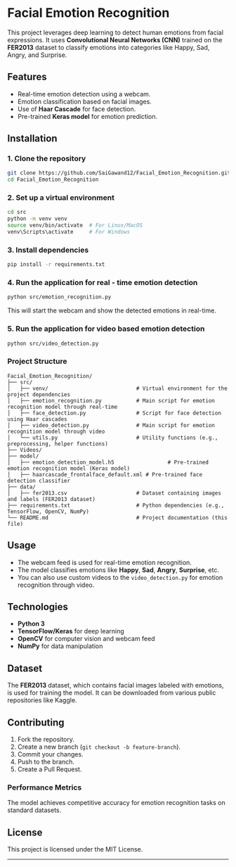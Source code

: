# **Facial Emotion Recognition**
This project leverages deep learning to detect human emotions from facial expressions. It uses **Convolutional Neural Networks (CNN)** trained on the **FER2013** dataset to classify emotions into categories like Happy, Sad, Angry, and Surprise.

## **Features**
- Real-time emotion detection using a webcam.
- Emotion classification based on facial images.
- Use of **Haar Cascade** for face detection.
- Pre-trained **Keras model** for emotion prediction.

## **Installation**

### 1. **Clone the repository**
```bash
git clone https://github.com/SaiGawand12/Facial_Emotion_Recognition.git
cd Facial_Emotion_Recognition
```

### 2. **Set up a virtual environment**
```bash
cd src
python -m venv venv
source venv/bin/activate  # For Linux/MacOS
venv\Scripts\activate     # For Windows
```

### 3. **Install dependencies**
```bash
pip install -r requirements.txt
```

### 4. **Run the application for real - time emotion detection**
```bash
python src/emotion_recognition.py
```
This will start the webcam and show the detected emotions in real-time.

### 5. **Run the application for video based emotion detection**
```bash
python src/video_detection.py
```

### **Project Structure**
```
Facial_Emotion_Recognition/
├── src/
│   ├── venv/                            # Virtual environment for the project dependencies
│   ├── emotion_recognition.py           # Main script for emotion recognition model through real-time 
│   ├── face_detection.py                # Script for face detection using Haar cascades
│   ├── video_detection.py               # Main script for emotion recognition model through video
│   └── utils.py                         # Utility functions (e.g., preprocessing, helper functions)
├── Videos/
├── model/
│   ├── emotion_detection_model.h5                 # Pre-trained emotion recognition model (Keras model)
│   ├── haarcascade_frontalface_default.xml # Pre-trained face detection classifier
├── data/
│   ├── fer2013.csv                      # Dataset containing images and labels (FER2013 dataset)
├── requirements.txt                     # Python dependencies (e.g., TensorFlow, OpenCV, NumPy)
└── README.md                            # Project documentation (this file)
```

## **Usage**
- The webcam feed is used for real-time emotion recognition.
- The model classifies emotions like **Happy**, **Sad**, **Angry**, **Surprise**, etc.
- You can also use custom videos to the `video_detection.py` for emotion recognition through video.

## **Technologies**
- **Python 3**
- **TensorFlow/Keras** for deep learning
- **OpenCV** for computer vision and webcam feed
- **NumPy** for data manipulation

## **Dataset**
The **FER2013** dataset, which contains facial images labeled with emotions, is used for training the model. It can be downloaded from various public repositories like Kaggle.

## **Contributing**
1. Fork the repository.
2. Create a new branch (`git checkout -b feature-branch`).
3. Commit your changes.
4. Push to the branch.
5. Create a Pull Request.

### Performance Metrics
The model achieves competitive accuracy for emotion recognition tasks on standard datasets.

## **License**
This project is licensed under the MIT License.

---
